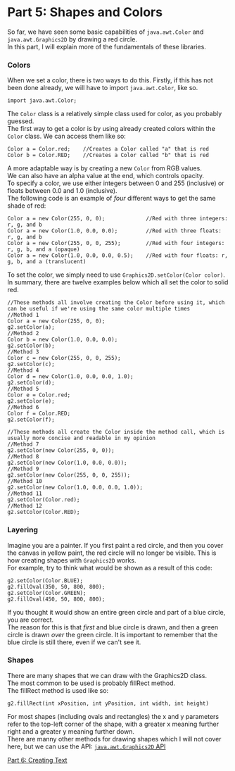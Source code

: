 # Part 5: Shapes and Colors

So far, we have seen some basic capabilities of `java.awt.Color` and `java.awt.Graphics2D` by drawing a red circle.  
In this part, I will explain more of the fundamentals of these libraries.

### Colors

When we set a color, there is two ways to do this. Firstly, if this has not been done already, we will have to import `java.awt.Color`, like so.

    import java.awt.Color;
   
The `Color` class is a relatively simple class used for color, as you probably guessed.  
The first way to get a color is by using already created colors within the `Color` class.
We can access them like so:
    
    Color a = Color.red;    //Creates a Color called "a" that is red
    Color b = Color.RED;    //Creates a Color called "b" that is red
    
A more adaptable way is by creating a new `Color` from RGB values.  
We can also have an alpha value at the end, which controls opacity.  
To specify a color, we use either integers between 0 and 255 (inclusive) or floats between 0.0 and 1.0 (inclusive).  
The following code is an example of *four* different ways to get the same shade of red:

    Color a = new Color(255, 0, 0);             //Red with three integers: r, g, and b
    Color a = new Color(1.0, 0.0, 0.0);         //Red with three floats: r, g, and b
    Color a = new Color(255, 0, 0, 255);        //Red with four integers: r, g, b, and a (opaque)
    Color a = new Color(1.0, 0.0, 0.0, 0.5);    //Red with four floats: r, g, b, and a (translucent)
    
To set the color, we simply need to use `Graphics2D.setColor(Color color)`.  
In summary, there are twelve examples below which all set the color to solid red.  
    
    //These methods all involve creating the Color before using it, which can be useful if we're using the same color multiple times
    //Method 1
    Color a = new Color(255, 0, 0);
    g2.setColor(a);
    //Method 2
    Color b = new Color(1.0, 0.0, 0.0);
    g2.setColor(b);
    //Method 3
    Color c = new Color(255, 0, 0, 255);
    g2.setColor(c);
    //Method 4
    Color d = new Color(1.0, 0.0, 0.0, 1.0);
    g2.setColor(d);
    //Method 5
    Color e = Color.red;
    g2.setColor(e);
    //Method 6
    Color f = Color.RED;
    g2.setColor(f);
    
    //These methods all create the Color inside the method call, which is usually more concise and readable in my opinion
    //Method 7
    g2.setColor(new Color(255, 0, 0));
    //Method 8
    g2.setColor(new Color(1.0, 0.0, 0.0));
    //Method 9
    g2.setColor(new Color(255, 0, 0, 255));
    //Method 10
    g2.setColor(new Color(1.0, 0.0, 0.0, 1.0));
    //Method 11
    g2.setColor(Color.red);
    //Method 12
    g2.setColor(Color.RED);
    

### Layering
Imagine you are a painter. If you first paint a red circle, and then you cover the canvas in yellow paint, the red circle will no longer be visible. This is how creating shapes with `Graphics2D` works.  
For example, try to think what would be shown as a result of this code:
    
    g2.setColor(Color.BLUE);
    g2.fillOval(350, 50, 800, 800);
    g2.setColor(Color.GREEN);
    g2.fillOval(450, 50, 800, 800);
    
If you thought it would show an entire green circle and part of a blue circle, you are correct.  
The reason for this is that *first* and blue circle is drawn, and then a green circle is drawn *over* the green circle. It is important to remember that the blue circle is still there, even if we can't see it.  
    
### Shapes

There are many shapes that we can draw with the Graphics2D class.  
The most common to be used is probably fillRect method.  
The fillRect method is used like so:
    
    g2.fillRect(int xPosition, int yPosition, int width, int height)
    
For most shapes (including ovals and rectangles) the x and y parameters refer to the top-left corner of the shape, with a greater x meaning further right and a greater y meaning further down.  
There are manny other methods for drawing shapes which I will not cover here, but we can use the API: [`java.awt.Graphics2D` API](https://docs.oracle.com/javase/7/docs/api/java/awt/Graphics2D.html)

[Part 6: Creating Text](https://github.com/Motirock/An-Introduction-To-Java-Graphics/tree/main/Tutorials/Part%206)

